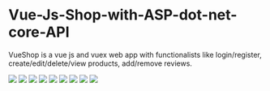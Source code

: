 # Vue-Js-Shop-with-ASP-dot-net-core-API
VueShop is a vue js and vuex web app with functionalists like login/register, create/edit/delete/view products, add/remove reviews.

 <img src="https://raw.githubusercontent.com/bGuom/Vue-Js-Shop-with-ASP-dot-net-core-API/main/UI/1.PNG">
 
 
 <img src="https://raw.githubusercontent.com/bGuom/Vue-Js-Shop-with-ASP-dot-net-core-API/main/UI/2.PNG">
 
 
 <img src="https://raw.githubusercontent.com/bGuom/Vue-Js-Shop-with-ASP-dot-net-core-API/main/UI/3.PNG">
 
 
 <img src="https://raw.githubusercontent.com/bGuom/Vue-Js-Shop-with-ASP-dot-net-core-API/main/UI/4.PNG">
 
 
 <img src="https://raw.githubusercontent.com/bGuom/Vue-Js-Shop-with-ASP-dot-net-core-API/main/UI/5.PNG">
 
 
 <img src="https://raw.githubusercontent.com/bGuom/Vue-Js-Shop-with-ASP-dot-net-core-API/main/UI/6.PNG">
 
 
 <img src="https://raw.githubusercontent.com/bGuom/Vue-Js-Shop-with-ASP-dot-net-core-API/main/UI/7.PNG">
 
 
 <img src="https://raw.githubusercontent.com/bGuom/Vue-Js-Shop-with-ASP-dot-net-core-API/main/UI/8.PNG">
 
 
 <img src="https://raw.githubusercontent.com/bGuom/Vue-Js-Shop-with-ASP-dot-net-core-API/main/UI/9.PNG">
